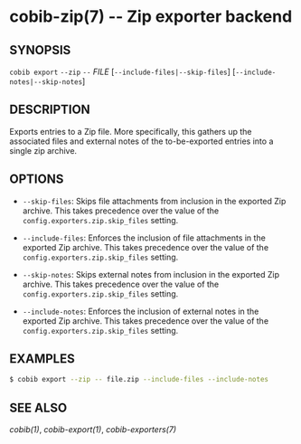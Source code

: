 cobib-zip(7) -- Zip exporter backend
====================================

## SYNOPSIS

`cobib export` `--zip` `--` _FILE_ [`--include-files|--skip-files`] [`--include-notes|--skip-notes`]

## DESCRIPTION

Exports entries to a Zip file.
More specifically, this gathers up the associated files and external notes of the to-be-exported entries into a single zip archive.

## OPTIONS

  * `--skip-files`:
    Skips file attachments from inclusion in the exported Zip archive.
    This takes precedence over the value of the `config.exporters.zip.skip_files` setting.

  * `--include-files`:
    Enforces the inclusion of file attachments in the exported Zip archive.
    This takes precedence over the value of the `config.exporters.zip.skip_files` setting.

  * `--skip-notes`:
    Skips external notes from inclusion in the exported Zip archive.
    This takes precedence over the value of the `config.exporters.zip.skip_files` setting.

  * `--include-notes`:
    Enforces the inclusion of external notes in the exported Zip archive.
    This takes precedence over the value of the `config.exporters.zip.skip_files` setting.

## EXAMPLES

```bash
$ cobib export --zip -- file.zip --include-files --include-notes
```

## SEE ALSO

*cobib(1)*, *cobib-export(1)*, *cobib-exporters(7)*

[//]: # ( vim: set ft=markdown tw=0: )
